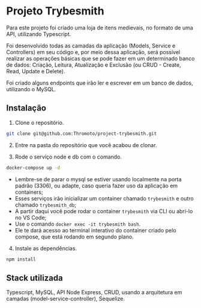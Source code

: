 
# Projeto Trybesmith

Para este projeto foi criado uma loja de itens medievais, no formato de uma API, utilizando Typescript.

Foi desenvolvido todas as camadas da aplicação (Models, Service e Controllers) em seu código e, por meio dessa aplicação, será possível realizar as operações básicas que se pode fazer em um determinado banco de dados: Criação, Leitura, Atualização e Exclusão (ou CRUD - Create, Read, Update e Delete).

Foi criado alguns endpoints que irão ler e escrever em um banco de dados, utilizando o MySQL.


## Instalação

1. Clone o repositório.
```bash
git clone git@github.com:Thromoto/project-trybesmith.git
```
2. Entre na pasta do repositório que você acabou de clonar.

3. Rode o serviço node e db com o comando.
```bash
docker-compose up -d
```
* Lembre-se de parar o mysql se estiver usando localmente na porta padrão (3306), ou adapte, caso queria fazer uso da aplicação em containers;
* Esses serviços irão inicializar um container chamado `trybesmith` e outro chamado `trybesmith_db`;
* A partir daqui você pode rodar o container `trybesmith` via CLI ou abri-lo no VS Code;
* Use o comando `docker exec -it trybesmith bash`.
* Ele te dará acesso ao terminal interativo do container criado pelo compose, que está rodando em segundo plano.

4. Instale as dependências.
```bash
npm install
```


## Stack utilizada

Typescript, MySQL, API Node Express, CRUD, usando a arquitetura em camadas (model-service-controller), Sequelize.